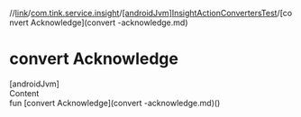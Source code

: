 //[link](../../index.md)/[com.tink.service.insight](../index.md)/[[androidJvm]InsightActionConvertersTest](index.md)/[convert Acknowledge](convert -acknowledge.md)



# convert Acknowledge  
[androidJvm]  
Content  
fun [convert Acknowledge](convert -acknowledge.md)()  



